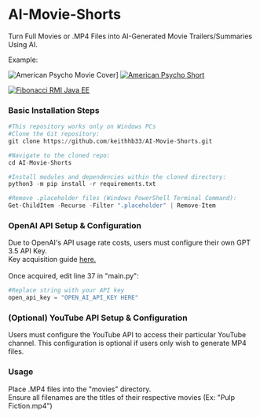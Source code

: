 # AI-Movie-Shorts
Turn Full Movies or .MP4 Files into AI-Generated Movie Trailers/Summaries Using AI.

Example:

![American Psycho Movie Cover](https://cdn.shopify.com/s/files/1/0057/3728/3618/products/f85ee5ef68c6266f73cf11f6c599cffd_9c1132bb-9c5f-41c8-bd6f-f35db9a6a1a6_480x.progressive.jpg?v=1573653978)]
[![American Psycho Short](http://img.youtube.com/vi/_alNjfuDs-I/0.jpg)](http://www.youtube.com/watch?v=_alNjfuDs-I)



[![Fibonacci RMI Java EE](http://img.youtube.com/vi/nX_inqaAzOI/0.jpg)](https://www.youtube.com/watch?v=nX_inqaAzOI&feature=youtu.be&hd=1 "RMI Fibonacci Java")






<h3>Basic Installation Steps</h3>

```python
#This repository works only on Windows PCs
#Clone the Git repository:
git clone https://github.com/keithhb33/AI-Movie-Shorts.git

#Navigate to the cloned repo:
cd AI-Movie-Shorts

#Install modules and dependencies within the cloned directory:
python3 -m pip install -r requirements.txt

#Remove .placeholder files (Windows PowerShell Terminal Command):
Get-ChildItem -Recurse -Filter ".placeholder" | Remove-Item


```

<h3>OpenAI API Setup & Configuration</h3>
Due to OpenAI's API usage rate costs, users must configure their own GPT 3.5 API Key.
<br />
Key acquisition guide <a href="https://www.howtogeek.com/885918/how-to-get-an-openai-api-key/#:~:text=Go%20to%20OpenAI's%20Platform%20website,generate%20a%20new%20API%20key">here.</a>
<br />
<br />
Once acquired, edit line 37 in "main.py":
<br />

```python
#Replace string with your API key
open_api_key = "OPEN_AI_API_KEY HERE"
```

<h3>(Optional) YouTube API Setup & Configuration</h3>

Users must configure the YouTube API to access their particular YouTube channel. This configuration is optional if users only wish to generate MP4 files.


<h3>Usage</h3>

Place .MP4 files into the "movies" directory. <br />
Ensure all filenames are the titles of their respective movies (Ex: "Pulp Fiction.mp4")
